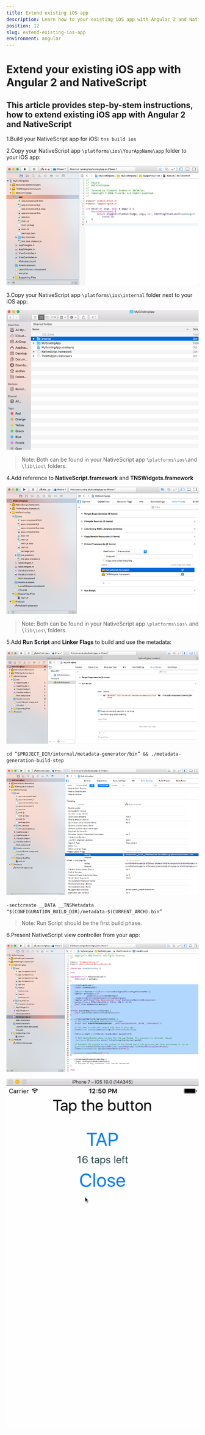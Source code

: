 ```yaml
---
title: Extend existing iOS app
description: Learn how to your existing iOS app with Angular 2 and NativeScript
position: 12
slug: extend-existing-ios-app
environment: angular
---
```



# Extend your existing iOS app with Angular 2 and NativeScript

## This article provides step-by-stem instructions, how to extend existing iOS app with Angular 2 and NativeScript

1.Build your NativeScript app for iOS:
`tns build ios`

2.Copy your NativeScript app `\platforms\ios\YourAppName\app` folder to your iOS app:

![Copy your NativeScript](../img/extend-existing-ios-app-with-ns-angular2/copy-your-nativeScript.png)

3.Copy your NativeScript app `\platforms\ios\internal` folder next to your iOS app:

![Copy your NativeScript](../img/extend-existing-ios-app-with-ns-angular2/copy-your-nativeScript-app2.png)

> Note: Both can be found in your NativeScript app `\platforms\ios\`and `\lib\ios\` folders.

4.Add reference to **NativeScript.framework** and **TNSWidgets.framework**

![Copy your NativeScript](../img/extend-existing-ios-app-with-ns-angular2/add-reference.png)

> Note: Both can be found in your NativeScript app `\platforms\ios\` and `\lib\ios\` folders.


5.Add **Run Script** and **Linker Flags** to build and use the metadata:

![Copy your NativeScript](../img/extend-existing-ios-app-with-ns-angular2/add-run-script-and-linker-flags.png)

`cd “$PROJECT_DIR/internal/metadata-generator/bin” && ./metadata-generation-build-step`

![Copy your NativeScript](../img/extend-existing-ios-app-with-ns-angular2/add-run-script-and-linker-flags2.png)

`-sectcreate __DATA __TNSMetadata “$(CONFIGURATION_BUILD_DIR)/metadata-$(CURRENT_ARCH).bin”`

> Note: Run Script should be the first build phase.

6.Present NativeScript view controller from your app:

![Copy your NativeScript](../img/extend-existing-ios-app-with-ns-angular2/present-nativescript-view-controller.png)

![Copy your NativeScript](../img/extend-existing-ios-app-with-ns-angular2/result.gif)